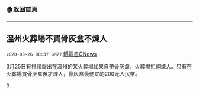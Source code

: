 ###  [:house:返回首頁](https://github.com/ourhimalayas/txt)
---

## 溫州火葬場不買骨灰盒不煉人
`2020-03-26 08:37 GM77` [轉載自GNews](https://gnews.org/zh-hant/153428/)

3月25日有視頻爆出在溫州的某火葬場如果自帶骨灰盒，火葬場拒絕煉人。只有在火葬場買骨灰盒後才煉人，骨灰盒最便宜的200元人民幣。

0

